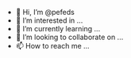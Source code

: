 - 👋 Hi, I’m @pefeds
- 👀 I’m interested in ...
- 🌱 I’m currently learning ...
- 💞️ I’m looking to collaborate on ...
- 📫 How to reach me ...

<!---
pefeds/pefeds is a ✨ special ✨ repository because its `README.md` (this file) appears on your GitHub profile.
You can click the Preview link to take a look at your changes.
--->
